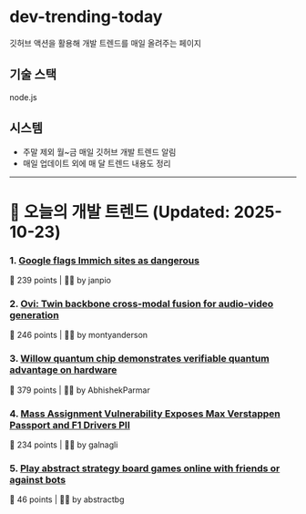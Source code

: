 # dev-trending-today
깃허브 액션을 활용해 개발 트렌드를 매일 올려주는 페이지

## 기술 스택
node.js
## 시스템
- 주말 제외 월~금 매일 깃허브 개발 트렌드 알림
- 매일 업데이트 외에 매 달 트렌드 내용도 정리
---

# 📰 오늘의 개발 트렌드 (Updated: 2025-10-23)

### 1. [Google flags Immich sites as dangerous](https://immich.app/blog/google-flags-immich-as-dangerous)
💬 239 points | 🧑‍💻 by janpio

### 2. [Ovi: Twin backbone cross-modal fusion for audio-video generation](https://github.com/character-ai/Ovi)
💬 246 points | 🧑‍💻 by montyanderson

### 3. [Willow quantum chip demonstrates verifiable quantum advantage on hardware](https://blog.google/technology/research/quantum-echoes-willow-verifiable-quantum-advantage/)
💬 379 points | 🧑‍💻 by AbhishekParmar

### 4. [Mass Assignment Vulnerability Exposes Max Verstappen Passport and F1 Drivers PII](https://ian.sh/fia)
💬 234 points | 🧑‍💻 by galnagli

### 5. [Play abstract strategy board games online with friends or against bots](https://abstractboardgames.com/)
💬 46 points | 🧑‍💻 by abstractbg

